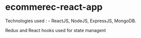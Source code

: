 # ecommerec-react-app

Technologies used : - ReactJS,  NodeJS, ExpressJS, MongoDB.

Redux and React hooks used for state managent



